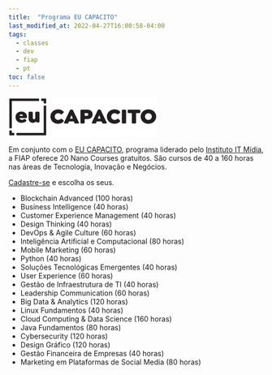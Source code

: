 ```yaml
---
title:  "Programa EU CAPACITO"
last_modified_at: 2022-04-27T16:00:58-04:00
tags:
  - classes
  - dev
  - fiap
  - pt
toc: false
---
```


[![](/assets/images/posts/2022-04-27-eu-capacito.png)](https://www.institutoitmidia.com.br/eu-capacito/)

Em conjunto com o [EU CAPACITO](https://www.institutoitmidia.com.br/eu-capacito/), programa liderado pelo [Instituto IT Mídia](https://www.institutoitmidia.com.br/), a FIAP oferece 20 Nano Courses gratuitos. São cursos de 40 a 160 horas nas áreas de Tecnologia, Inovação e Negócios.

[Cadastre-se](https://on.fiap.com.br/local/programaeucapacito/) e escolha os seus.

- Blockchain Advanced (100 horas)
- Business Intelligence (40 horas)
- Customer Experience Management (40 horas)
- Design Thinking (40 horas)
- DevOps & Agile Culture (60 horas)
- Inteligência Artificial e Computacional (80 horas)
- Mobile Marketing (60 horas)
- Python (40 horas)
- Soluções Tecnológicas Emergentes (40 horas)
- User Experience (60 horas)
- Gestão de Infraestrutura de TI (40 horas)
- Leadership Communication (60 horas)
- Big Data & Analytics (120 horas)
- Linux Fundamentos (40 horas)
- Cloud Computing & Data Science (160 horas)
- Java Fundamentos (80 horas)
- Cybersecurity (120 horas)
- Design Gráfico (120 horas)
- Gestão Financeira de Empresas (40 horas)
- Marketing em Plataformas de Social Media (80 horas)
